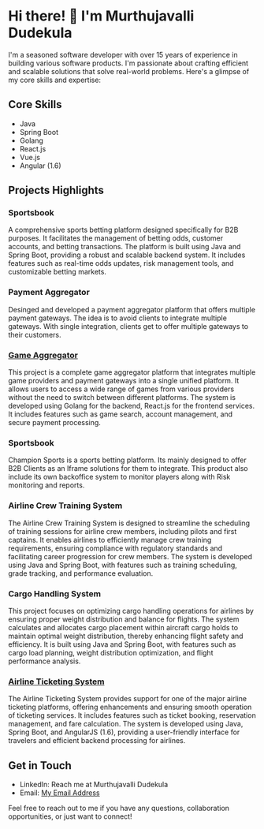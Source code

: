 # Hi there! 👋 I'm Murthujavalli Dudekula

I'm a seasoned software developer with over 15 years of experience in building various software products. I'm passionate about crafting efficient and scalable solutions that solve real-world problems. Here's a glimpse of my core skills and expertise:

## Core Skills
- Java
- Spring Boot
- Golang
- React.js
- Vue.js
- Angular (1.6)

## Projects Highlights
### Sportsbook
A comprehensive sports betting platform designed specifically for B2B purposes. It facilitates the management of betting odds, customer accounts, and betting transactions. The platform is built using Java and Spring Boot, providing a robust and scalable backend system. It includes features such as real-time odds updates, risk management tools, and customizable betting markets.

### Payment Aggregator
Desinged and developed a payment aggregator platform that offers multiple payment gateways. The idea is to avoid clients to integrate multiple gateways. With single integration, clients get to offer multiple gateways to their customers.


### [Game Aggregator](https://www.haohan.ph)
This project is a complete game aggregator platform that integrates multiple game providers and payment gateways into a single unified platform. It allows users to access a wide range of games from various providers without the need to switch between different platforms. The system is developed using Golang for the backend, React.js for the frontend services. It includes features such as game search, account management, and secure payment processing.

### Sportsbook
Champion Sports is a sports betting platform. Its mainly designed to offer B2B Clients as an Iframe solutions for them to integrate. This product also include its own backoffice system to monitor players along with Risk monitoring and reports.  

### Airline Crew Training System
The Airline Crew Training System is designed to streamline the scheduling of training sessions for airline crew members, including pilots and first captains. It enables airlines to efficiently manage crew training requirements, ensuring compliance with regulatory standards and facilitating career progression for crew members. The system is developed using Java and Spring Boot, with features such as training scheduling, grade tracking, and performance evaluation.

### Cargo Handling System
This project focuses on optimizing cargo handling operations for airlines by ensuring proper weight distribution and balance for flights. The system calculates and allocates cargo placement within aircraft cargo holds to maintain optimal weight distribution, thereby enhancing flight safety and efficiency. It is built using Java and Spring Boot, with features such as cargo load planning, weight distribution optimization, and flight performance analysis.

### [Airline Ticketing System](www.sita.aero)
The Airline Ticketing System provides support for one of the major airline ticketing platforms, offering enhancements and ensuring smooth operation of ticketing services. It includes features such as ticket booking, reservation management, and fare calculation. The system is developed using Java, Spring Boot, and AngularJS (1.6), providing a user-friendly interface for travelers and efficient backend processing for airlines.

## Get in Touch
- LinkedIn: Reach me at Murthujavalli Dudekula
- Email: [My Email Address](mailto:murthujavalli.dudekula@gmail.com)

Feel free to reach out to me if you have any questions, collaboration opportunities, or just want to connect!

<!--
**vali637/vali637** is a ✨ _special_ ✨ repository because its `README.md` (this file) appears on your GitHub profile.

Here are some ideas to get you started:

- 🔭 I’m currently working on ...
- 🌱 I’m currently learning ...
- 👯 I’m looking to collaborate on ...
- 🤔 I’m looking for help with ...
- 💬 Ask me about ...
- 📫 How to reach me: ...
- 😄 Pronouns: ...
- ⚡ Fun fact: ...
-->
